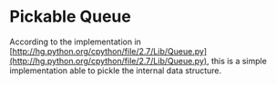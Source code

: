 # Pickable Queue

According to the implementation in [http://hg.python.org/cpython/file/2.7/Lib/Queue.py](http://hg.python.org/cpython/file/2.7/Lib/Queue.py), this is a simple implementation able to pickle the internal data structure.